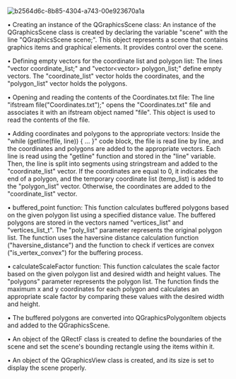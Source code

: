 ![b2564d6c-8b85-4304-a743-00e923670a1a](https://github.com/gurbuzkaanakkaya/Polygon-Buffering-Algorithm/assets/103320421/4ec3f70f-4575-44c7-8269-a0eea8b39057)


• Creating an instance of the QGraphicsScene class: An instance of the QGraphicsScene class is created by declaring the variable "scene" with the line 
  "QGraphicsScene scene;". This object represents a scene that contains graphics items and graphical elements. It provides control over the scene.

• Defining empty vectors for the coordinate list and polygon list: The lines "vector<Point> coordinate_list;" and "vector<vector<Point>> polygon_list;" define 
  empty vectors. The "coordinate_list" vector holds the coordinates, and the "polygon_list" vector holds the polygons.

• Opening and reading the contents of the Coordinates.txt file: The line "ifstream file("Coordinates.txt");" opens the "Coordinates.txt" file and associates it 
  with an ifstream object named "file". This object is used to read the contents of the file.

• Adding coordinates and polygons to the appropriate vectors: Inside the "while (getline(file, line)) { ... }" code block, the file is read line by line, and the 
  coordinates and polygons are added to the appropriate vectors. Each line is read using the "getline" function and stored in the "line" variable. Then, the line 
  is split into segments using stringstream and added to the "coordinate_list" vector. If the coordinates are equal to 0, it indicates the end of a polygon, and 
  the temporary coordinate list (temp_list) is added to the "polygon_list" vector. Otherwise, the coordinates are added to the "coordinate_list" vector.

• buffered_point function: This function calculates buffered polygons based on the given polygon list using a specified distance value. The buffered polygons are 
  stored in the vectors named "vertices_list" and "vertices_list_t". The "poly_list" parameter represents the original polygon list. The function uses the 
  haversine distance calculation function ("haversine_distance") and the function to check if vertices are convex ("is_vertex_convex") for the buffering process.

• calculateScaleFactor function: This function calculates the scale factor based on the given polygon list and desired width and height values. The "polygons" 
  parameter represents the polygon list. The function finds the maximum x and y coordinates for each polygon and calculates an appropriate scale factor by 
  comparing these values with the desired width and height.

• The buffered polygons are converted into QGraphicsPolygonItem objects and added to the QGraphicsScene.

• An object of the QRectF class is created to define the boundaries of the scene and set the scene's bounding rectangle using the items within it.

• An object of the QGraphicsView class is created, and its size is set to display the scene properly.
